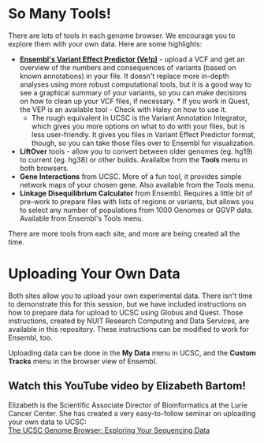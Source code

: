 # So Many Tools!  

There are lots of tools in each genome browser. We encourage you to explore them with your own data. Here are some highlights:
* **[Ensembl's Variant Effect Predictor (Ve!p)](https://useast.ensembl.org/info/docs/tools/vep/index.html)** - upload a VCF and get an overview of the numbers and consequences of variants (based on known annotations) in your file. It doesn't replace more in-depth analyses using more robust computational tools, but it is a good way to see a graphical summary of your variants, so you can make decisions on how to clean up your VCF files, if necessary.
      * If you work in Quest, the VEP is an available tool - Check with Haley on how to use it.
  * The rough equivalent in UCSC is the Variant Annotation Integrator, which gives you more options on what to do with your files, but is less user-friendly. It gives you files in Variant Effect Predictor format, though, so you can take those files over to Ensembl for visualization.
* **LiftOver** tools - allow you to convert between older genomes (eg. hg19) to current (eg. hg38) or other builds. Availalbe from the **Tools** menu in both browsers.  
* **Gene Interactions** from UCSC. More of a fun tool, it provides simple network maps of your chosen gene. Also available from the Tools menu.
* **Linkage Disequilibrium Calculator** from Ensembl. Requires a little bit of pre-work to prepare files with lists of regions or variants, but allows you to select any number of populations from 1000 Genomes or GGVP data. Available from Ensembl's Tools menu.

There are more tools from each site, and more are being created all the time.


# Uploading Your Own Data  
Both sites allow you to upload your own experimental data. There isn't time to demonstrate this for this session, but we have included instructions on how to prepare data for upload to UCSC using Globus and Quest. Those instructions, created by NUIT Research Computing and Data Services, are available in this repository. These instructions can be modified to work for Ensembl, too.  

Uploading data can be done in the **My Data** menu in UCSC, and the **Custom Tracks** menu in the browser view of Ensembl.  

## Watch this YouTube video by Elizabeth Bartom!  
Elizabeth is the Scientific Associate Director of Bioinformatics at the Lurie Cancer Center. She has created a very easy-to-follow seminar on uploading your own data to UCSC:  
[The UCSC Genome Browser: Exploring Your Sequencing Data](https://www.youtube.com/watch?v=4LViLraTYws&pp=ygUjZWxpemFiZXRoIGJhcnRvbSBjYW5jZXIgY2VudGVyIFVDU0M%3D)
